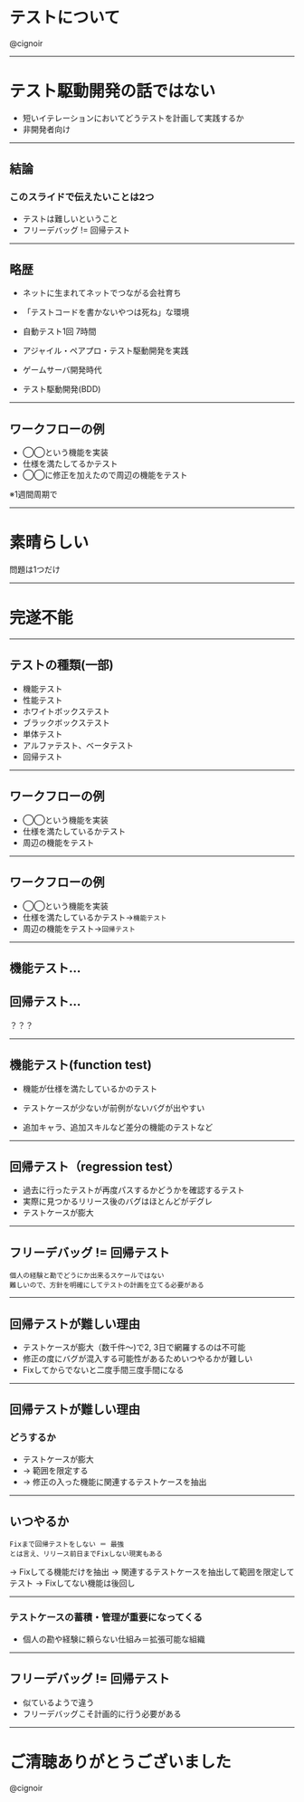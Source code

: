 # テストについて

@cignoir

---

# テスト駆動開発の話ではない
- 短いイテレーションにおいてどうテストを計画して実践するか
- 非開発者向け

---

## 結論
### このスライドで伝えたいことは2つ

- テストは難しいということ
- フリーデバッグ != 回帰テスト

---

## 略歴

- ネットに生まれてネットでつながる会社育ち
 - 「テストコードを書かないやつは死ね」な環境
 - 自動テスト1回 7時間
 - アジャイル・ペアプロ・テスト駆動開発を実践

- ゲームサーバ開発時代
 - テスト駆動開発(BDD)

---

## ワークフローの例

- ◯◯という機能を実装
- 仕様を満たしてるかテスト
- ◯◯に修正を加えたので周辺の機能をテスト

※1週間周期で

---

# 素晴らしい

問題は1つだけ

---

# 完遂不能

---

## テストの種類(一部)

- 機能テスト
- 性能テスト
- ホワイトボックステスト
- ブラックボックステスト
- 単体テスト
- アルファテスト、ベータテスト
- 回帰テスト

---

## ワークフローの例

- ◯◯という機能を実装
- 仕様を満たしているかテスト
- 周辺の機能をテスト

---

## ワークフローの例

- ◯◯という機能を実装
- 仕様を満たしているかテスト→```機能テスト```
- 周辺の機能をテスト→```回帰テスト```

---

## 機能テスト…
## 回帰テスト…

？？？

---

## 機能テスト(function test)

- 機能が仕様を満たしているかのテスト
- テストケースが少ないが前例がないバグが出やすい

- 追加キャラ、追加スキルなど差分の機能のテストなど

---

## 回帰テスト（regression test）

- 過去に行ったテストが再度パスするかどうかを確認するテスト
- 実際に見つかるリリース後のバグはほとんどがデグレ
- テストケースが膨大

---

## フリーデバッグ != 回帰テスト

```
個人の経験と勘でどうにか出来るスケールではない
難しいので、方針を明確にしてテストの計画を立てる必要がある
```

---

## 回帰テストが難しい理由

- テストケースが膨大（数千件～)で2, 3日で網羅するのは不可能
- 修正の度にバグが混入する可能性があるためいつやるかが難しい
- Fixしてからでないと二度手間三度手間になる

---

## 回帰テストが難しい理由
### どうするか

- テストケースが膨大
 - → 範囲を限定する
 - → 修正の入った機能に関連するテストケースを抽出

---

## いつやるか

```
Fixまで回帰テストをしない ＝ 最強
とは言え、リリース前日までFixしない現実もある
```

 → Fixしてる機能だけを抽出
 → 関連するテストケースを抽出して範囲を限定してテスト
 → Fixしてない機能は後回し

---

### テストケースの蓄積・管理が重要になってくる
- 個人の勘や経験に頼らない仕組み＝拡張可能な組織

---

## フリーデバッグ != 回帰テスト

- 似ているようで違う
- フリーデバッグこそ計画的に行う必要がある

---

# ご清聴ありがとうございました
@cignoir

